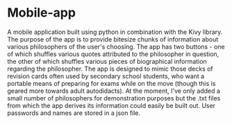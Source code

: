# Mobile-app
A mobile application built using python in combination with the Kivy library. The purpose of the app is to provide bitesize chunks of information
about various philosophers of the user's choosing. The app has two buttons - one of which shuffles various quotes attributed to the philosopher in
question, the other of which shuffles various pieces of biographical information regarding the philosopher. The app is designed to mimic those decks of 
revision cards often used by secondary school students, who want a portable means of preparing for exams while on the move (though this
is geared more towards adult autodidacts). At the moment, I've only added a small number of philosophers for demonstration purposes but the .txt
files from which the app derives its information could easily be built out. User passwords and names are stored in a json file. 
